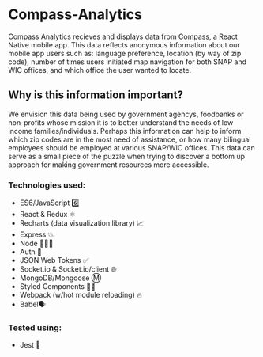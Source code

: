 # Compass-Analytics
Compass Analytics recieves and displays data from [Compass](https://github.com/KornerShop/Compass-Native), a React Native mobile app. This data reflects anonymous information about our mobile app users such as: language preference, location (by way of zip code), number of times users initiated map navigation for both SNAP and WIC offices, and which office the user wanted to locate. 

## Why is this information important? 
We envision this data being used by government agencys, foodbanks or non-profits whose mission it is to better understand the needs of low income families/individuals. Perhaps this information can help to inform which zip codes are in the most need of assistance, or how many bilingual employees should be employed at various SNAP/WIC offices. This data can serve as a small piece of the puzzle when trying to discover a bottom up approach for making government resources more accessible. 

### Technologies used:
* ES6/JavaScript 6️⃣
* React & Redux ⚛️
* Recharts (data visualization library) 📈
* Express 💥
* Node 👩🏽‍💻
* Auth 🔐
* JSON Web Tokens ✅
* Socket.io & Socket.io/client 🌐
* MongoDB/Mongoose Ⓜ️
* Styled Components 💅🏼
* Webpack (w/hot module reloading) 🔥
* Babel🗣

### Tested using:
* Jest 📝
